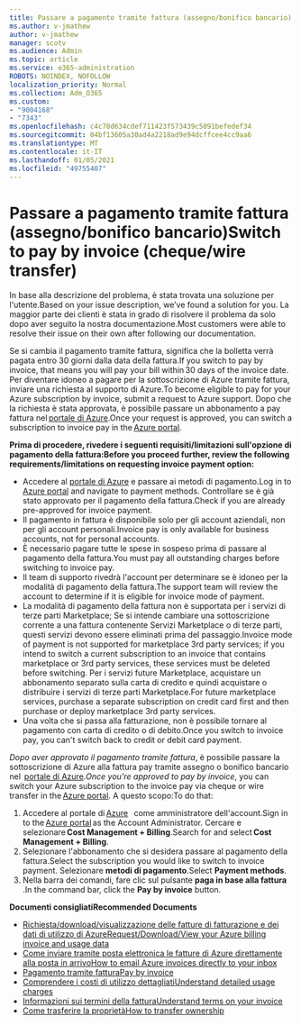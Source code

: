 ```yaml
---
title: Passare a pagamento tramite fattura (assegno/bonifico bancario)
ms.author: v-jmathew
author: v-jmathew
manager: scotv
ms.audience: Admin
ms.topic: article
ms.service: o365-administration
ROBOTS: NOINDEX, NOFOLLOW
localization_priority: Normal
ms.collection: Adm_O365
ms.custom:
- "9004168"
- "7343"
ms.openlocfilehash: c4c78d634cdef711423f573439c5091befedef34
ms.sourcegitcommit: 04bf13605a30ad4a2218ad9e94dcffcee4cc9aa6
ms.translationtype: MT
ms.contentlocale: it-IT
ms.lasthandoff: 01/05/2021
ms.locfileid: "49755407"
---
```

# <a name="switch-to-pay-by-invoice-chequewire-transfer"></a><span data-ttu-id="3f388-102">Passare a pagamento tramite fattura (assegno/bonifico bancario)</span><span class="sxs-lookup"><span data-stu-id="3f388-102">Switch to pay by invoice (cheque/wire transfer)</span></span>

<span data-ttu-id="3f388-103">In base alla descrizione del problema, è stata trovata una soluzione per l'utente.</span><span class="sxs-lookup"><span data-stu-id="3f388-103">Based on your issue description, we’ve found a solution for you.</span></span> <span data-ttu-id="3f388-104">La maggior parte dei clienti è stata in grado di risolvere il problema da solo dopo aver seguito la nostra documentazione.</span><span class="sxs-lookup"><span data-stu-id="3f388-104">Most customers were able to resolve their issue on their own after following our documentation.</span></span>

<span data-ttu-id="3f388-105">Se si cambia il pagamento tramite fattura, significa che la bolletta verrà pagata entro 30 giorni dalla data della fattura.</span><span class="sxs-lookup"><span data-stu-id="3f388-105">If you switch to pay by invoice, that means you will pay your bill within 30 days of the invoice date.</span></span> <span data-ttu-id="3f388-106">Per diventare idoneo a pagare per la sottoscrizione di Azure tramite fattura, inviare una richiesta al supporto di Azure.</span><span class="sxs-lookup"><span data-stu-id="3f388-106">To become eligible to pay for your Azure subscription by invoice, submit a request to Azure support.</span></span> <span data-ttu-id="3f388-107">Dopo che la richiesta è stata approvata, è possibile passare un abbonamento a pay fattura nel [portale di Azure](https://portal.azure.com/).</span><span class="sxs-lookup"><span data-stu-id="3f388-107">Once your request is approved, you can switch a subscription to invoice pay in the [Azure portal](https://portal.azure.com/).</span></span>

<span data-ttu-id="3f388-108">**Prima di procedere, rivedere i seguenti requisiti/limitazioni sull'opzione di pagamento della fattura:**</span><span class="sxs-lookup"><span data-stu-id="3f388-108">**Before you proceed further, review the following requirements/limitations on requesting invoice payment option:**</span></span>

- <span data-ttu-id="3f388-109">Accedere al [portale di Azure](https://portal.azure.com/) e passare ai metodi di pagamento.</span><span class="sxs-lookup"><span data-stu-id="3f388-109">Log in to [Azure portal](https://portal.azure.com/) and navigate to payment methods.</span></span> <span data-ttu-id="3f388-110">Controllare se è già stato approvato per il pagamento della fattura.</span><span class="sxs-lookup"><span data-stu-id="3f388-110">Check if you are already pre-approved for invoice payment.</span></span>
- <span data-ttu-id="3f388-111">Il pagamento in fattura è disponibile solo per gli account aziendali, non per gli account personali.</span><span class="sxs-lookup"><span data-stu-id="3f388-111">Invoice pay is only available for business accounts, not for personal accounts.</span></span>
- <span data-ttu-id="3f388-112">È necessario pagare tutte le spese in sospeso prima di passare al pagamento della fattura.</span><span class="sxs-lookup"><span data-stu-id="3f388-112">You must pay all outstanding charges before switching to invoice pay.</span></span>
- <span data-ttu-id="3f388-113">Il team di supporto rivedrà l'account per determinare se è idoneo per la modalità di pagamento della fattura.</span><span class="sxs-lookup"><span data-stu-id="3f388-113">The support team will review the account to determine if it is eligible for invoice mode of payment.</span></span>
- <span data-ttu-id="3f388-114">La modalità di pagamento della fattura non è supportata per i servizi di terze parti Marketplace; Se si intende cambiare una sottoscrizione corrente a una fattura contenente Servizi Marketplace o di terze parti, questi servizi devono essere eliminati prima del passaggio.</span><span class="sxs-lookup"><span data-stu-id="3f388-114">Invoice mode of payment is not supported for marketplace 3rd party services; if you intend to switch a current subscription to an invoice that contains marketplace or 3rd party services, these services must be deleted before switching.</span></span> <span data-ttu-id="3f388-115">Per i servizi future Marketplace, acquistare un abbonamento separato sulla carta di credito e quindi acquistare o distribuire i servizi di terze parti Marketplace.</span><span class="sxs-lookup"><span data-stu-id="3f388-115">For future marketplace services, purchase a separate subscription on credit card first and then purchase or deploy marketplace 3rd party services.</span></span>
- <span data-ttu-id="3f388-116">Una volta che si passa alla fatturazione, non è possibile tornare al pagamento con carta di credito o di debito.</span><span class="sxs-lookup"><span data-stu-id="3f388-116">Once you switch to invoice pay, you can't switch back to credit or debit card payment.</span></span>

<span data-ttu-id="3f388-117">*Dopo aver approvato il pagamento tramite fattura*, è possibile passare la sottoscrizione di Azure alla fattura pay tramite assegno o bonifico bancario nel  [portale di Azure](https://portal.azure.com/).</span><span class="sxs-lookup"><span data-stu-id="3f388-117">*Once you're approved to pay by invoice*, you can switch your Azure subscription to the invoice pay via cheque or wire transfer in the [Azure portal](https://portal.azure.com/).</span></span>
<span data-ttu-id="3f388-118">A questo scopo:</span><span class="sxs-lookup"><span data-stu-id="3f388-118">To do that:</span></span>

1. <span data-ttu-id="3f388-119">Accedere al portale di [Azure](https://portal.azure.com/)   come amministratore dell'account.</span><span class="sxs-lookup"><span data-stu-id="3f388-119">Sign in to the [Azure portal](https://portal.azure.com/) as the Account Administrator.</span></span> <span data-ttu-id="3f388-120">Cercare e selezionare **Cost Management + Billing**.</span><span class="sxs-lookup"><span data-stu-id="3f388-120">Search for and select **Cost Management + Billing**.</span></span>
2. <span data-ttu-id="3f388-121">Selezionare l'abbonamento che si desidera passare al pagamento della fattura.</span><span class="sxs-lookup"><span data-stu-id="3f388-121">Select the subscription you would like to switch to invoice payment.</span></span> <span data-ttu-id="3f388-122">Selezionare **metodi di pagamento**.</span><span class="sxs-lookup"><span data-stu-id="3f388-122">Select **Payment methods**.</span></span>
3. <span data-ttu-id="3f388-123">Nella barra dei comandi, fare clic sul pulsante **paga in base alla fattura** .</span><span class="sxs-lookup"><span data-stu-id="3f388-123">In the command bar, click the **Pay by invoice** button.</span></span>

<span data-ttu-id="3f388-124">**Documenti consigliati**</span><span class="sxs-lookup"><span data-stu-id="3f388-124">**Recommended Documents**</span></span>

- [<span data-ttu-id="3f388-125">Richiesta/download/visualizzazione delle fatture di fatturazione e dei dati di utilizzo di Azure</span><span class="sxs-lookup"><span data-stu-id="3f388-125">Request/Download/View your Azure billing invoice and usage data</span></span>](https://docs.microsoft.com/azure/billing/billing-download-azure-invoice-daily-usage-date)
- [<span data-ttu-id="3f388-126">Come inviare tramite posta elettronica le fatture di Azure direttamente alla posta in arrivo</span><span class="sxs-lookup"><span data-stu-id="3f388-126">How to email Azure invoices directly to your inbox</span></span>](https://docs.microsoft.com/azure/billing/billing-download-azure-invoice-daily-usage-date)
- [<span data-ttu-id="3f388-127">Pagamento tramite fattura</span><span class="sxs-lookup"><span data-stu-id="3f388-127">Pay by invoice</span></span>](https://docs.microsoft.com/azure/billing/billing-how-to-pay-by-invoice)
- [<span data-ttu-id="3f388-128">Comprendere i costi di utilizzo dettagliati</span><span class="sxs-lookup"><span data-stu-id="3f388-128">Understand detailed usage charges</span></span>](https://docs.microsoft.com/azure/billing/billing-understand-your-bill)
- [<span data-ttu-id="3f388-129">Informazioni sui termini della fattura</span><span class="sxs-lookup"><span data-stu-id="3f388-129">Understand terms on your invoice</span></span>](https://docs.microsoft.com/azure/billing/billing-understand-your-invoice)
- [<span data-ttu-id="3f388-130">Come trasferire la proprietà</span><span class="sxs-lookup"><span data-stu-id="3f388-130">How to transfer ownership</span></span>](https://docs.microsoft.com/azure/billing/billing-subscription-transfer)
